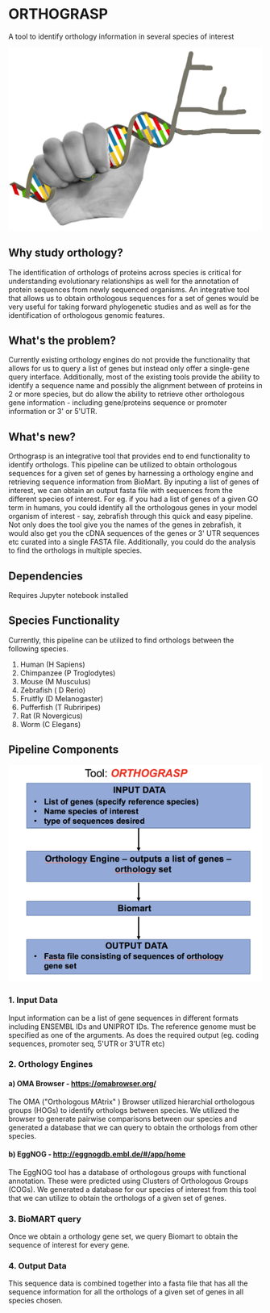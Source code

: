 # ORTHOGRASP 
A tool to identify orthology information in several species of interest

![](https://github.com/NCBI-Hackathons/EvoAssert/blob/master/orthograsp.jpg)

## Why study orthology?
The identification of orthologs of proteins across species is critical for understanding evolutionary relationships as well  for the annotation of protein sequences from newly sequenced organisms. An integrative tool that allows us to obtain orthologous sequences for a set of genes would be very useful for taking forward phylogenetic studies and
as well as for the identification of orthologous genomic features.

## What's the problem?
Currently existing orthology engines do not provide the functionality that allows for us to query a list of genes but instead only offer a single-gene query interface. Additionally, most of the existing tools provide the ability to identify a sequence name and possibly the alignment between of proteins in 2 or more species, but do allow the ability to retrieve other orthologous gene information - including gene/proteins sequence or promoter information or 3' or 5'UTR.

## What's new?
Orthograsp is an integrative tool that provides end to end functionality to identify orthologs. This pipeline can be utilized to obtain orthologous sequences for a given set of genes by harnessing a orthology engine and retrieving sequence information from BioMart. By inputing a list of genes of interest, we can obtain an output fasta file with sequences from the different species of interest. For eg. if you had a list of genes of a given GO term in humans, you could identify all the orthologous genes in your model organism of interest - say, zebrafish through this quick and easy pipeline. Not only does the tool give you the names of the genes in zebrafish, it would also get you the cDNA sequences of the genes or 3' UTR sequences etc curated into a single FASTA file. Additionally, you could do the analysis to find the orthologs in multiple species. 

## Dependencies 

Requires Jupyter notebook installed

## Species Functionality
Currently, this pipeline can be utilized to find orthologs between the following species.
1. Human (H Sapiens)
2. Chimpanzee (P Troglodytes)
3. Mouse (M Musculus)
4. Zebrafish ( D Rerio)
5. Fruitfly (D Melanogaster)
6. Pufferfish (T Rubriripes)
7. Rat (R Novergicus)
8. Worm (C Elegans)

## Pipeline Components

![](https://github.com/NCBI-Hackathons/EvoAssert/blob/master/Screen%20Shot%202018-07-12%20at%2011.21.55%20AM.png)

### 1. Input Data 

Input information can be a list of gene sequences in different formats including ENSEMBL IDs and UNIPROT IDs.
The reference genome must be specified as one of the arguments. As does the required output (eg. coding sequences, promoter seq, 5'UTR or 3'UTR etc)

### 2. Orthology Engines

#### a) OMA Browser -  https://omabrowser.org/
The OMA ("Orthologous MAtrix" ) Browser utilized hierarchial orthologous groups (HOGs) to identify orthologs between species. We utilized the browser to generate pairwise comparisons between our species and generated a database that we can query to obtain the orthologs from other species.

#### b) EggNOG  - http://eggnogdb.embl.de/#/app/home
The EggNOG tool has a database of orthologous groups with functional annotation. These were predicted using Clusters of Orthologous Groups (COGs). We generated a database for our species of interest from this tool that we can utilize to obtain the orthologs of a given set of genes. 

### 3. BioMART query 
Once we obtain a orthology gene set, we query Biomart to obtain the sequence of interest for every gene. 

### 4. Output Data

This sequence data is combined together into a fasta file that has all the sequence information for all the orthologs of a given set of genes in all species chosen. 





